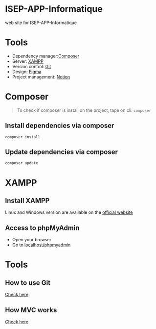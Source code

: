 # ISEP-APP-Informatique
web site for ISEP-APP-Informatique

# Tools
- Dependency manager:[Composer](https://www.hostinger.fr/tutoriels/comment-installer-et-utiliser-composer)
- Server: [XAMPP](https://www.apachefriends.org/download.html)
- Version control: [Git](https://git-scm.com/downloads)
- Design: [Figma](https://www.figma.com)
- Project management: [Notion](https://www.notion.so) 


# Composer
> To check if composer is install on the project, tape on cli:
> ``` composer ```


## Install dependencies via composer
``` composer install ```
## Update dependencies via composer
``` composer update ```

# XAMPP
## Install XAMPP
Linux and Windows version are available on the [official website](https://www.apachefriends.org/download.html)
## Access to phpMyAdmin
- Open your browser
- Go to [localhost/phpmyadmin](http://localhost/phpmyadmin)

# Tools
## How to use Git
[Check here](https://hostinger.fr/tutoriels/tuto-git/)

## How MVC works
[Check here](https://www.tutorialspoint.com/mvc_framework/mvc_framework_introduction.htm)